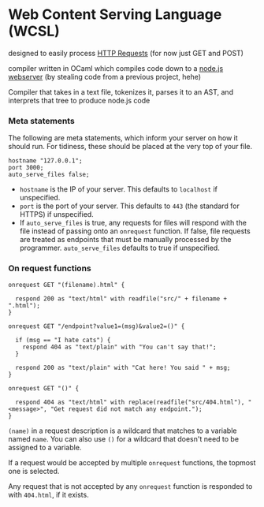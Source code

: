 # Web Content Serving Language (WCSL)

designed to easily process [HTTP Requests](https://www.w3schools.com/tags/ref_httpmethods.asp) (for now just GET and POST)

compiler written in OCaml which compiles code down to a [node.js webserver](https://www.geeksforgeeks.org/node-js/node-js-web-server/) (by stealing code from a previous project, hehe)

Compiler that takes in a text file, tokenizes it, parses it to an AST, and interprets that tree to produce node.js code


### Meta statements

The following are meta statements, which inform your server on how it should run. For tidiness, these should be placed at the very top of your file.

```
hostname "127.0.0.1";
port 3000;
auto_serve_files false;
```

- `hostname` is the IP of your server. This defaults to `localhost` if unspecified.
- `port` is the port of your server. This defaults to `443` (the standard for HTTPS) if unspecified.
- If `auto_serve_files` is true, any requests for files will respond with the file instead of passing onto an `onrequest` function. If false, file requests are treated as endpoints that must be manually processed by the programmer. `auto_serve_files` defaults to true if unspecified.

### On request functions

```
onrequest GET "(filename).html" {

  respond 200 as "text/html" with readfile("src/" + filename + ".html");
}

onrequest GET "/endpoint?value1=(msg)&value2=()" {

  if (msg == "I hate cats") {
    respond 404 as "text/plain" with "You can't say that!";
  }

  respond 200 as "text/plain" with "Cat here! You said " + msg;
}

onrequest GET "()" {

  respond 404 as "text/html" with replace(readfile("src/404.html"), "<message>", "Get request did not match any endpoint.");
}
```

`(name)` in a request description is a wildcard that matches to a variable named `name`. You can also use `()` for a wildcard that doesn't need to be assigned to a variable.

If a request would be accepted by multiple `onrequest` functions, the topmost one is selected.

Any request that is not accepted by any `onrequest` function is responded to with `404.html`, if it exists.

